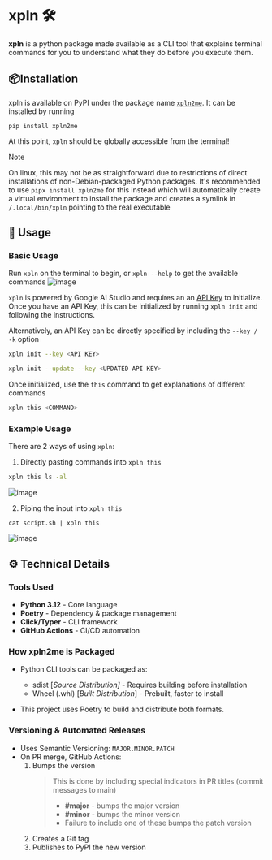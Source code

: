 # xpln 🛠️
**xpln** is a python package made available as a CLI tool that explains terminal commands for you to understand what they do before you execute them.

## 📦Installation
xpln is available on PyPI under the package name [`xpln2me`](https://pypi.org/project/xpln2me/). It can be installed by running
```
pip install xpln2me
``` 
At this point, `xpln` should be globally accessible from the terminal!

> [!NOTE]
> On linux, this may not be as straightforward due to restrictions of direct installations of non-Debian-packaged Python packages.
> It's recommended to use `pipx install xpln2me` for this instead which will automatically create a virtual environment to install the package and creates a symlink in `/.local/bin/xpln` pointing to the real executable

## 📌 Usage
### Basic Usage
Run `xpln` on the terminal to begin, or `xpln --help` to get the available commands
![image](https://github.com/user-attachments/assets/14c04108-624d-487d-beec-9ad3eae79863)

`xpln` is powered by Google AI Studio and requires an an [API Key](https://aistudio.google.com/apikey) to initialize.
Once you have an API Key, this can be initialized by running `xpln init` and following the instructions.

Alternatively, an API Key can be directly specified by including the `--key / -k` option
```sh
xpln init --key <API KEY>
```
```sh
xpln init --update --key <UPDATED API KEY>
```
Once initialized, use the `this` command to get explanations of different commands
```sh
xpln this <COMMAND>
```
### Example Usage
There are 2 ways of using `xpln`:
1. Directly pasting commands into `xpln this`
```sh
xpln this ls -al
```
![image](https://github.com/user-attachments/assets/06f13f54-33d3-4b5d-a145-0c1f6b776731)

2. Piping the input into `xpln this`
```
cat script.sh | xpln this
```
![image](https://github.com/user-attachments/assets/95441a13-5234-46f8-b3d7-c4d3783e3ada)


## ⚙️ Technical Details
### Tools Used
- **Python 3.12** - Core language
- **Poetry** - Dependency & package management
- **Click/Typer** - CLI framework
- **GitHub Actions** - CI/CD automation

### How xpln2me is Packaged
- Python CLI tools can be packaged as:

    - sdist [_Source Distribution]_ - Requires building before installation
    - Wheel (.whl) [_Built Distribution_] - Prebuilt, faster to install

- This project uses Poetry to build and distribute both formats.

### Versioning & Automated Releases
- Uses Semantic Versioning: `MAJOR.MINOR.PATCH`
- On PR merge, GitHub Actions:
    1. Bumps the version
        > This is done by including special indicators in PR titles (commit messages to main)
        > - **#major** - bumps the major version
        > - **#minor** - bumps the minor version
        > - Failure to include one of these bumps the patch version
    2. Creates a Git tag
    3. Publishes to PyPI the new version
